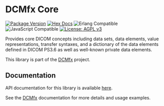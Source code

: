 # DCMfx Core

[![Package Version](https://img.shields.io/hexpm/v/dcmfx_core)](https://hex.pm/packages/dcmfx_core)
[![Hex Docs](https://img.shields.io/badge/hex-docs-ffaff3)](https://hexdocs.pm/dcmfx_core/)
![Erlang Compatible](https://img.shields.io/badge/target-erlang-a90432)
![JavaScript Compatible](https://img.shields.io/badge/target-javascript-f3e155)
[![License: AGPL v3](https://img.shields.io/badge/License-AGPLv3-blue.svg)](https://dcmfx.github.io/license)

Provides core DICOM concepts including data sets, data elements, value
representations, transfer syntaxes, and a dictionary of the data elements
defined in DICOM PS3.6 as well as well-known private data elements.

This library is part of the [DCMfx](https://dcmfx.github.io) project.

## Documentation

API documentation for this library is available
[here](https://hexdocs.pm/dcmfx_core).

See the [DCMfx](https://dcmfx.github.io/) documentation for more details and
usage examples.

